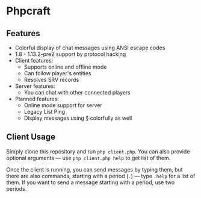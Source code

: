 # Phpcraft

## Features

- Colorful display of chat messages using ANSI escape codes
- 1.8 - 1.13.2-pre2 support by protocol hacking
- Client features:
	- Supports online and offline mode
	- Can follow player's entities
	- Resolves SRV records
- Server features:
	- You can chat with other connected players
- Planned features:
	- Online mode support for server
	- Legacy List Ping
	- Display messages using § colorfully as well

## Client Usage

Simply clone this repository and run `php client.php`. You can also provide optional arguments — use `php client.php help` to get list of them.

Once the client is running, you can send messages by typing them, but there are also commands, starting with a period (`.`) — type `.help` for a list of them. If you want to send a message starting with a period, use two periods.
